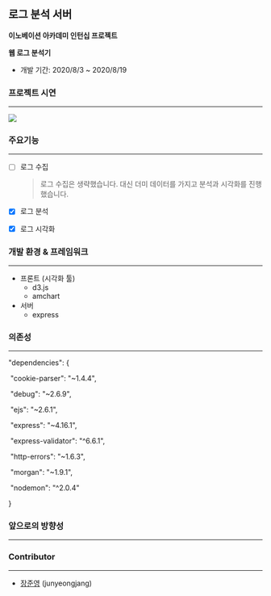 ## 로그 분석 서버 

**이노베이션 아카데미 인턴십 프로젝트**

**웹 로그 분석기**

- 개발 기간: 2020/8/3 ~ 2020/8/19

### 프로젝트 시연

---

![](docs/pic2.gif)



### 주요기능

---

- [ ] 로그 수집

  > 로그 수집은 생략했습니다. 대신 더미 데이터를 가지고 분석과 시각화를 진행했습니다.

- [x] 로그 분석

  > 

- [x] 로그 시각화

  > 



### 개발 환경 & 프레임워크

---

- 프론트 (시각화 툴) 
  - d3.js
  - amchart
- 서버
  - express

### 의존성

---

"dependencies": {

​    "cookie-parser": "~1.4.4",

​    "debug": "~2.6.9",

​    "ejs": "~2.6.1",

​    "express": "~4.16.1",

​    "express-validator": "^6.6.1",

​    "http-errors": "~1.6.3",

​    "morgan": "~1.9.1",

​    "nodemon": "^2.0.4"

  }

### 앞으로의 방향성 

---



### Contributor

---

- [장준영](https://github.com/junyeongjang) (junyeongjang)

